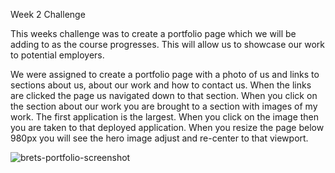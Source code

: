 Week 2 Challenge

This weeks challenge was to create a portfolio page which we will be adding to as the course progresses. This will allow us to showcase our work to potential employers. 

We were assigned to create a portfolio page with a photo of us and links to sections about us, about our work and how to contact us. When the links are clicked the page us navigated down to that section. When you click on the section about our work you are brought to a section with images of my work. The first application is the largest. When you click on the image then you are taken to that deployed application. When you resize the page below 980px you will see the hero image adjust and re-center to that viewport.

![brets-portfolio-screenshot](https://user-images.githubusercontent.com/73445178/98500869-d7c59680-220a-11eb-9998-f25305ae7d0f.png)
